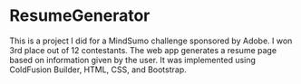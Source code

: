# ResumeGenerator
This is a project I did for a MindSumo challenge sponsored by Adobe. I won 3rd place out of 12 contestants.
The web app generates a resume page based on information given by the user. 
It was implemented using ColdFusion Builder, HTML, CSS, and Bootstrap.
